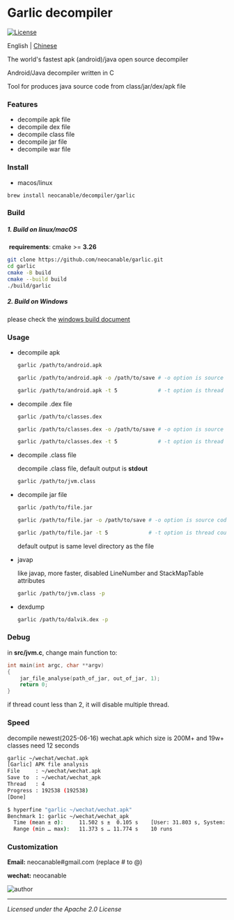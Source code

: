 # Garlic decompiler
[![License](http://img.shields.io/:license-apache-blue.svg)](http://www.apache.org/licenses/LICENSE-2.0.html)

English | [Chinese](https://github.com/neocanable/garlic/blob/main/README.CN.md)

The world's fastest apk (android)/java open source decompiler

Android/Java decompiler written in C

Tool for produces java source code from class/jar/dex/apk file

### Features

* decompile apk file
* decompile dex file
* decompile class file
* decompile jar file
* decompile war file

### Install

* macos/linux
``` shell
brew install neocanable/decompiler/garlic
```


### Build

##### 1. Build on linux/macOS 

​	**requirements**: cmake >= **3.26**


```sh
git clone https://github.com/neocanable/garlic.git
cd garlic
cmake -B build
cmake --build build
./build/garlic
```



##### 2. Build on Windows

please check the [windows build document](https://github.com/neocanable/garlic/blob/main/docs/build-garlic-on-windows.md)



### Usage

* decompile apk
  ```sh
  garlic /path/to/android.apk
  
  garlic /path/to/android.apk -o /path/to/save # -o option is source code output path
  
  garlic /path/to/android.apk -t 5             # -t option is thread count, default is 4
  ```

* decompile .dex file
  ```sh
  garlic /path/to/classes.dex
  
  garlic /path/to/classes.dex -o /path/to/save # -o option is source code output path
  
  garlic /path/to/classes.dex -t 5             # -t option is thread count, default is 4
  ```

* decompile .class file

    decompile .class file, default output is **stdout**
    ```sh
    garlic /path/to/jvm.class
    ```


* decompile jar file
    ```sh
    garlic /path/to/file.jar
    
    garlic /path/to/file.jar -o /path/to/save # -o option is source code output path
    
    garlic /path/to/file.jar -t 5             # -t option is thread count, default is 4
    ```

    default output is same level directory as the file


* javap 
  
    like javap, more faster, disabled LineNumber and StackMapTable attributes
    ```sh
    garlic /path/to/jvm.class -p
    ```

* dexdump
    ```sh
    garlic /path/to/dalvik.dex -p           
    
    ```


### Debug

in **src/jvm.c**, change main function to: 

```c
int main(int argc, char **argv)
{
    jar_file_analyse(path_of_jar, out_of_jar, 1);
    return 0;
}

```

if thread count less than 2, it will disable multiple thread.



### Speed

decompile newest(2025-06-16) wechat.apk which size is 200M+ and 19w+ classes need 12 seconds

```sh
garlic ~/wechat/wechat.apk
[Garlic] APK file analysis
File     : ~/wechat/wechat.apk
Save to  : ~/wechat/wechat_apk
Thread   : 4
Progress : 192538 (192538)
[Done]
```

```sh
$ hyperfine "garlic ~/wechat/wechat.apk"
Benchmark 1: garlic ~/wechat/wechat_apk
  Time (mean ± σ):     11.502 s ±  0.105 s    [User: 31.803 s, System: 10.588 s]
  Range (min … max):   11.373 s … 11.774 s    10 runs
```

### Customization

**Email:**   neocanable#gmail.com (replace # to @)

**wechat:** neocanable


![author](https://github.com/neocanable/garlic/blob/main/shell/images/qrcode.jpg)


--------------------------------------------
*Licensed under the Apache 2.0 License*
